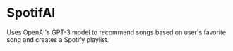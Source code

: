 # SpotifAI
Uses OpenAI's GPT-3 model to recommend songs based on user's favorite song and creates a Spotify playlist.
